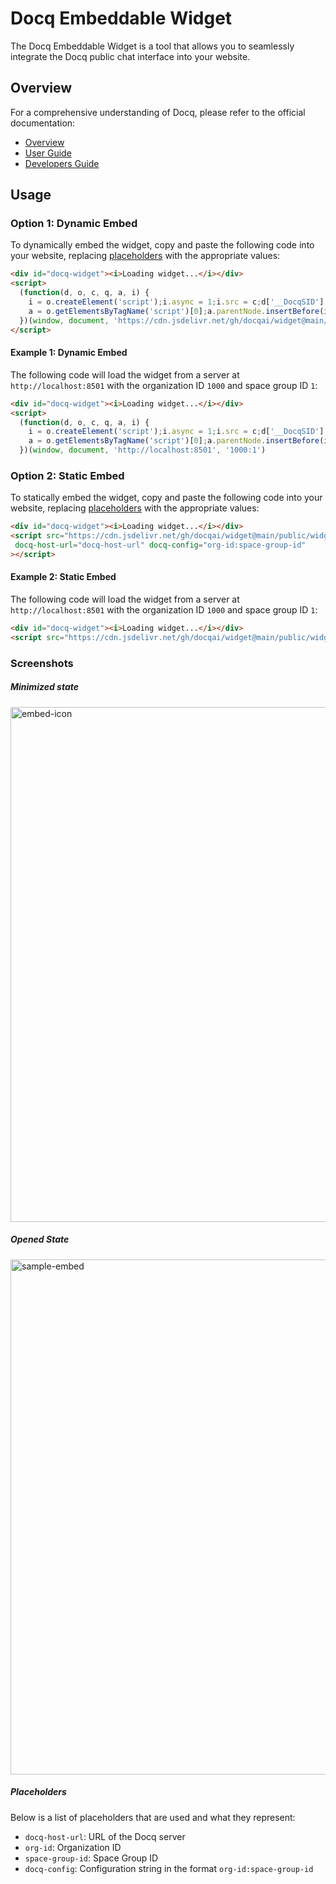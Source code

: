 # Docq Embeddable Widget

The Docq Embeddable Widget is a tool that allows you to seamlessly integrate the Docq public chat interface into your website.

## Overview

For a comprehensive understanding of Docq, please refer to the official documentation:
- [Overview](https://docqai.github.io/docq/overview/introduction/)
- [User Guide](https://docqai.github.io/docq/user-guide/getting-started/)
- [Developers Guide](https://docqai.github.io/docq/developer-guide/getting-started)

## Usage

### Option 1: Dynamic Embed

To dynamically embed the widget, copy and paste the following code into your website, replacing [placeholders](https://github.com/docqai/widget#placeholders) with the appropriate values:

```html
<div id="docq-widget"><i>Loading widget...</i></div>
<script>
  (function(d, o, c, q, a, i) {
    i = o.createElement('script');i.async = 1;i.src = c;d['__DocqSID'] = a;
    a = o.getElementsByTagName('script')[0];a.parentNode.insertBefore(i, a);d['__Docq'] = q;
  })(window, document, 'https://cdn.jsdelivr.net/gh/docqai/widget@main/public/widget.js', 'docq-host-url', 'org-id:space-group-id')
</script>
```

#### Example 1: Dynamic Embed
The following code will load the widget from a server at `http://localhost:8501` with the organization ID `1000` and space group ID `1`:

```html
<div id="docq-widget"><i>Loading widget...</i></div>
<script>
  (function(d, o, c, q, a, i) {
    i = o.createElement('script');i.async = 1;i.src = c;d['__DocqSID'] = a;
    a = o.getElementsByTagName('script')[0];a.parentNode.insertBefore(i, a);d['__Docq'] = q;
  })(window, document, 'http://localhost:8501', '1000:1')
```

### Option 2: Static Embed

To statically embed the widget, copy and paste the following code into your website, replacing [placeholders](https://github.com/docqai/widget#placeholders) with the appropriate values:

```html
<div id="docq-widget"><i>Loading widget...</i></div>
<script src="https://cdn.jsdelivr.net/gh/docqai/widget@main/public/widget.js"
 docq-host-url="docq-host-url" docq-config="org-id:space-group-id"
></script>
```

#### Example 2: Static Embed
The following code will load the widget from a server at `http://localhost:8501` with the organization ID `1000` and space group ID `1`:

```html
<div id="docq-widget"><i>Loading widget...</i></div>
<script src="https://cdn.jsdelivr.net/gh/docqai/widget@main/public/widget.js" docq-host-url="http://localhost:8501" docq-config="1000:1"></script>
```

### Screenshots

##### Minimized state

<img width="824" alt="embed-icon" src="https://github.com/docqai/widget/assets/64925863/195bde7a-4ff2-41bc-8687-4aa551172829">

##### Opened State

<img width="824" alt="sample-embed" src="https://github.com/docqai/widget/assets/64925863/8e5efe47-c5ca-4e46-81a7-36fe1e8d78e5">


##### Placeholders

Below is a list of placeholders that are used and what they represent:
- `docq-host-url`: URL of the Docq server
- `org-id`: Organization ID
- `space-group-id`: Space Group ID
- `docq-config`: Configuration string in the format `org-id:space-group-id`
  



